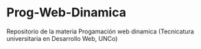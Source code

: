 # Prog-Web-Dinamica
Repositorio de la materia Progamación web dinamica (Tecnicatura universitaria en Desarrollo Web, UNCo)

